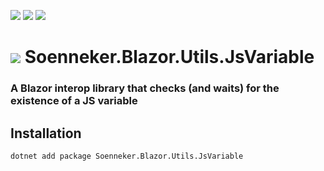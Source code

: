 [![](https://img.shields.io/nuget/v/soenneker.blazor.utils.jsvariable.svg?style=for-the-badge)](https://www.nuget.org/packages/soenneker.blazor.utils.jsvariable/)
[![](https://img.shields.io/github/actions/workflow/status/soenneker/soenneker.blazor.utils.jsvariable/publish-package.yml?style=for-the-badge)](https://github.com/soenneker/soenneker.blazor.utils.jsvariable/actions/workflows/publish-package.yml)
[![](https://img.shields.io/nuget/dt/soenneker.blazor.utils.jsvariable.svg?style=for-the-badge)](https://www.nuget.org/packages/soenneker.blazor.utils.jsvariable/)

# ![](https://user-images.githubusercontent.com/4441470/224455560-91ed3ee7-f510-4041-a8d2-3fc093025112.png) Soenneker.Blazor.Utils.JsVariable
### A Blazor interop library that checks (and waits) for the existence of a JS variable

## Installation

```
dotnet add package Soenneker.Blazor.Utils.JsVariable
```
